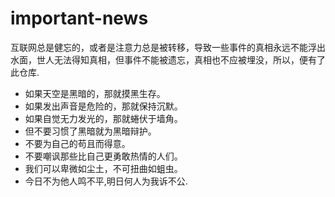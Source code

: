 # important-news

互联网总是健忘的，或者是注意力总是被转移，导致一些事件的真相永远不能浮出水面，世人无法得知真相，但事件不能被遗忘，真相也不应被埋没，所以，便有了此仓库.

* 如果天空是黑暗的，那就摸黑生存。
* 如果发出声音是危险的，那就保持沉默。
* 如果自觉无力发光的，那就蜷伏于墙角。
* 但不要习惯了黑暗就为黑暗辩护。
* 不要为自己的苟且而得意。
* 不要嘲讽那些比自己更勇敢热情的人们。
* 我们可以卑微如尘土，不可扭曲如蛆虫。 
* 今日不为他人鸣不平,明日何人为我诉不公.
